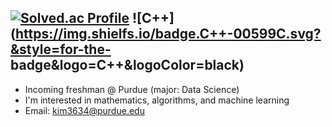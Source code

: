 
[![Solved.ac Profile](http://mazassumnida.wtf/api/generate_badge?boj=ilksh)](https://solved.ac/ilksh)
![C++](https://img.shielfs.io/badge.C++-00599C.svg?&style=for-the-
badge&logo=C++&logoColor=black)
---
- Incoming freshman @ Purdue (major: Data Science)
- I'm interested in mathematics, algorithms, and machine learning
- Email: kim3634@purdue.edu
<!--
**ilksh/ilksh** is a ✨ _special_ ✨ repository because its `README.md` (this file) appears on your GitHub profile.


